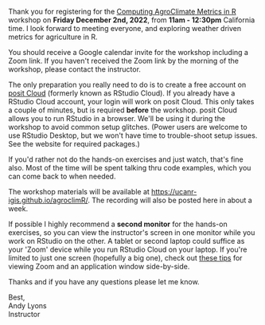 Thank you for registering for the [Computing AgroClimate Metrics in R](https://ucanr-igis.github.io/agroclimR/) workshop on **Friday December 2nd, 2022**, from **11am - 12:30pm** California time. I look forward to meeting everyone, and exploring weather driven metrics for agriculture in R.

You should receive a Google calendar invite for the workshop including a Zoom link. If you haven't received the Zoom link by the morning of the workshop, please contact the instructor.

The only preparation you really need to do is to create a free account on [posit Cloud](https://posit.cloud/) (formerly known as RStudio Cloud). If you already have a RStudio Cloud account, your login will work on posit Cloud. This only takes a couple of minutes, but is required **before** the workshop. posit Cloud allows you to run RStudio in a browser. We'll be using it during the workshop to avoid common setup glitches. (Power users are welcome to use RStudio Desktop, but we won't have time to trouble-shoot setup issues. See the website for required packages.)

If you'd rather not do the hands-on exercises and just watch, that's fine also. Most of the time will be spent talking thru code examples, which you can come back to when needed.

The workshop materials will be available at <https://ucanr-igis.github.io/agroclimR/>. The recording will also be posted here in about a week.

If possible I highly recommend a **second monitor** for the hands-on exercises, so you can view the instructor's screen in one monitor while you work on RStudio on the other. A tablet or second laptop could suffice as your 'Zoom' device while you run RStudio Cloud on your laptop. If you're limited to just one screen (hopefully a big one), check out [these tips](https://ucanr-igis.github.io/caladaptr-res/workshops/ca_intro_feb22/workspace_tips.html) for viewing Zoom and an application window side-by-side.

Thanks and if you have any questions please let me know.

Best,\
Andy Lyons\
Instructor
